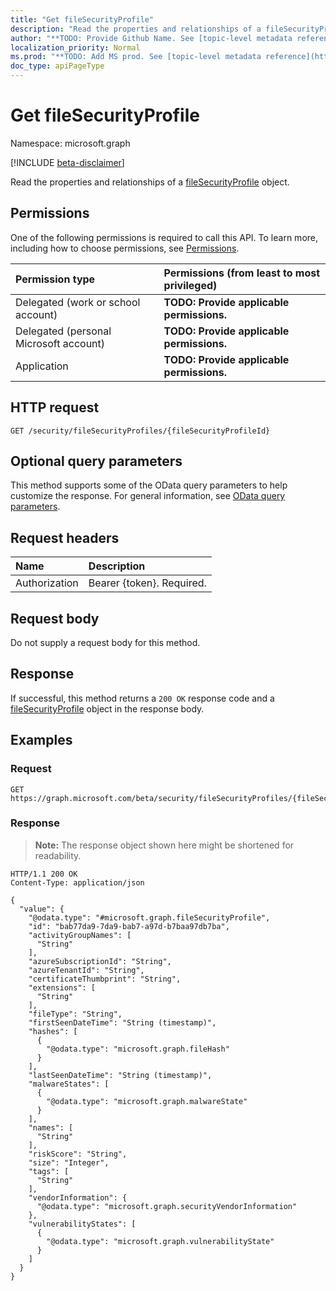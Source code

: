 ```yaml
---
title: "Get fileSecurityProfile"
description: "Read the properties and relationships of a fileSecurityProfile object."
author: "**TODO: Provide Github Name. See [topic-level metadata reference](https://msgo.azurewebsites.net/add/document/guidelines/metadata.html#topic-level-metadata)**"
localization_priority: Normal
ms.prod: "**TODO: Add MS prod. See [topic-level metadata reference](https://msgo.azurewebsites.net/add/document/guidelines/metadata.html#topic-level-metadata)**"
doc_type: apiPageType
---
```


# Get fileSecurityProfile
Namespace: microsoft.graph

[!INCLUDE [beta-disclaimer](../../includes/beta-disclaimer.md)]

Read the properties and relationships of a [fileSecurityProfile](../resources/filesecurityprofile.md) object.

## Permissions
One of the following permissions is required to call this API. To learn more, including how to choose permissions, see [Permissions](/graph/permissions-reference).

|Permission type|Permissions (from least to most privileged)|
|:---|:---|
|Delegated (work or school account)|**TODO: Provide applicable permissions.**|
|Delegated (personal Microsoft account)|**TODO: Provide applicable permissions.**|
|Application|**TODO: Provide applicable permissions.**|

## HTTP request

<!-- {
  "blockType": "ignored"
}
-->
``` http
GET /security/fileSecurityProfiles/{fileSecurityProfileId}
```

## Optional query parameters
This method supports some of the OData query parameters to help customize the response. For general information, see [OData query parameters](/graph/query-parameters).

## Request headers
|Name|Description|
|:---|:---|
|Authorization|Bearer {token}. Required.|

## Request body
Do not supply a request body for this method.

## Response

If successful, this method returns a `200 OK` response code and a [fileSecurityProfile](../resources/filesecurityprofile.md) object in the response body.

## Examples

### Request
<!-- {
  "blockType": "request",
  "name": "get_filesecurityprofile"
}
-->
``` http
GET https://graph.microsoft.com/beta/security/fileSecurityProfiles/{fileSecurityProfileId}
```


### Response
>**Note:** The response object shown here might be shortened for readability.
<!-- {
  "blockType": "response",
  "truncated": true,
  "@odata.type": "microsoft.graph.fileSecurityProfile"
}
-->
``` http
HTTP/1.1 200 OK
Content-Type: application/json

{
  "value": {
    "@odata.type": "#microsoft.graph.fileSecurityProfile",
    "id": "bab77da9-7da9-bab7-a97d-b7baa97db7ba",
    "activityGroupNames": [
      "String"
    ],
    "azureSubscriptionId": "String",
    "azureTenantId": "String",
    "certificateThumbprint": "String",
    "extensions": [
      "String"
    ],
    "fileType": "String",
    "firstSeenDateTime": "String (timestamp)",
    "hashes": [
      {
        "@odata.type": "microsoft.graph.fileHash"
      }
    ],
    "lastSeenDateTime": "String (timestamp)",
    "malwareStates": [
      {
        "@odata.type": "microsoft.graph.malwareState"
      }
    ],
    "names": [
      "String"
    ],
    "riskScore": "String",
    "size": "Integer",
    "tags": [
      "String"
    ],
    "vendorInformation": {
      "@odata.type": "microsoft.graph.securityVendorInformation"
    },
    "vulnerabilityStates": [
      {
        "@odata.type": "microsoft.graph.vulnerabilityState"
      }
    ]
  }
}
```

